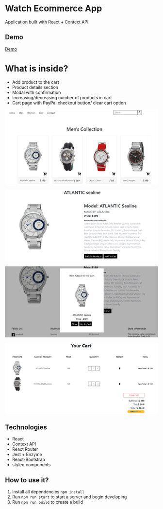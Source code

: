 # Watch Ecommerce App

Application built with React + Context API

## Demo

[Demo](https://watch-ecommerce.herokuapp.com/)

# What is inside?

* Add product to the cart
* Product details section
* Modal with confirmation
* Increasing/decreasing number of products in cart
* Cart page with PayPal checkout button/ clear cart option



![List](screenshots/watchlist.png?raw=true)

![Detail](screenshots/detail.png?raw=true)

![Module](screenshots/module.png?raw=true)

![Cart](screenshots/cart.png?raw=true)

## Technologies

* React
* Context API
* React Router
* Jest + Enzyme
* React-Bootstrap
* styled components

## How to use it?

1. Install all dependencies `npm install`
2. Run `npm run start` to start a server and begin developing
3. Run `npm run build` to create a build
